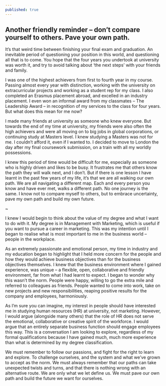 ```yaml
---
published: true
---
```

## Another friendly reminder – don’t compare yourself to others. Pave your own path.

It’s that weird time between finishing your final exam and graduation. An inevitable period of questioning your position in this world, and questioning all that is to come. You hope that the four years you undertook at university was worth it, and try to avoid talking about ‘the next steps’ with your friends and family. 

I was one of the highest achievers from first to fourth year in my course. Passing almost every year with distinction, working with the university on extracurricular projects and working as a student rep for my class. I also completed an Erasmus placement abroad, and excelled in an industry placement. I even won an informal award from my classmates – The Leadership Award – in recognition of my services to the class for four years. But what does this mean for me now? 

I made many friends at university as someone who knew everyone. But towards the end of my time at university, my friends were also often the high achievers and were all moving on to big jobs in global corporations, or continuing study at Masters level. I knew studying a Masters was not for me. I couldn’t afford it, even if I wanted to. I decided to move to London the day after my final coursework submission, on a train with all my worldly possessions.

I knew this period of time would be difficult for me, especially as someone who is highly driven and likes to be busy. It frustrates me that others know the path they will walk next, and I don’t. But if there is one lesson I have learnt in the past few years of my life, it’s that we are all walking our own path. We are all navigating a different map. Each and every person you know and have ever met, walks a different path. No one journey is the same. I know not to compare myself to others, but to embrace uncertainty, pave my own path and build my own future. 

~

I knew I would begin to think about the value of my degree and what I want to do with it. My degree is in Management with Marketing, which is useful if you want to pursue a career in marketing. This was my intention until I began to realise what is most important to me in the business world – people in the workplace. 

As an extremely passionate and emotional person, my time in industry and my education began to highlight that I held more concern for the people and how they would achieve business objectives than for the business objectives themselves. I knew that the business environment where I gained experience, was unique – a flexible, open, collaborative and friendly environment, far from what I had learnt to expect. I began to wonder why this wasn’t the norm. People were happy, willing to go the extra mile and referred to colleagues as friends. People wanted to come into work, take on new projects and new responsibilities, reaping positive results for the company and employees, harmoniously. 

As I’m sure you can imagine, my interest in people should have interested me in studying human resources (HR) at university, not marketing. However, I would argue (alongside many others) that the role of HR does not serve the emotional, collaborative or creative spirit of the workforce. I would argue that an entirely separate business function should engage employees this way. This is a conversation I am looking to explore, regardless of my formal qualifications because I have gained much, much more experience than what is determined by my degree classification. 

We must remember to follow our passions, and fight for the right to learn and explore. To challenge ourselves, and the system and what we’ve grown to accept as the norm. We must always remember that our paths can take unexpected twists and turns, and that there is nothing wrong with an alternative route. We are only what we let define us. We must pave our own path and build the future we want for ourselves.
